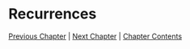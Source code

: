 # Recurrences

[Previous Chapter][prev] | [Next Chapter][next] | [Chapter Contents][index]

[prev]: ../12countingradix/index
[next]: ../index
[index]: ../index
